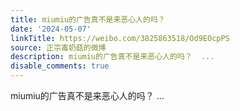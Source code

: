 ```yaml
---
title: miumiu的广告真不是来恶心人的吗？
date: '2024-05-07'
linkTitle: https://weibo.com/3825863518/Od9EOcpPS
source: 正宗毒奶菇的微博
description: miumiu的广告真不是来恶心人的吗？  ...
disable_comments: true
---
```

miumiu的广告真不是来恶心人的吗？  ...